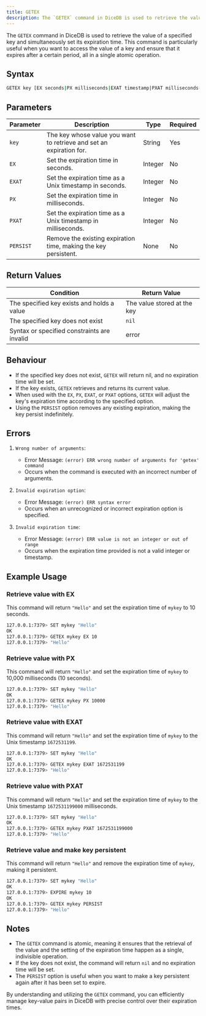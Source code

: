 ```yaml
---
title: GETEX
description: The `GETEX` command in DiceDB is used to retrieve the value of a specified key and simultaneously set its expiration time. This command is particularly useful when you want to access the value of a key and ensure that it expires after a certain period, all in a single atomic operation.
---
```


The `GETEX` command in DiceDB is used to retrieve the value of a specified key and simultaneously set its expiration time. This command is particularly useful when you want to access the value of a key and ensure that it expires after a certain period, all in a single atomic operation.

## Syntax

```bash
GETEX key [EX seconds|PX milliseconds|EXAT timestamp|PXAT milliseconds-timestamp|PERSIST]
```

## Parameters

| Parameter | Description                                                         | Type    | Required |
| --------- | ------------------------------------------------------------------- | ------- | -------- |
| `key`     | The key whose value you want to retrieve and set an expiration for. | String  | Yes      |
| `EX`      | Set the expiration time in seconds.                                 | Integer | No       |
| `EXAT`    | Set the expiration time as a Unix timestamp in seconds.             | Integer | No       |
| `PX`      | Set the expiration time in milliseconds.                            | Integer | No       |
| `PXAT`    | Set the expiration time as a Unix timestamp in milliseconds.        | Integer | No       |
| `PERSIST` | Remove the existing expiration time, making the key persistent.     | None    | No       |

## Return Values

| Condition                                   | Return Value                |
| ------------------------------------------- | --------------------------- |
| The specified key exists and holds a value  | The value stored at the key |
| The specified key does not exist            | `nil`                       |
| Syntax or specified constraints are invalid | error                       |

## Behaviour

- If the specified key does not exist, `GETEX` will return nil, and no expiration time will be set.
- If the key exists, `GETEX` retrieves and returns its current value.
- When used with the `EX`, `PX`, `EXAT`, or `PXAT` options, `GETEX` will adjust the key's expiration time according to the specified option.
- Using the `PERSIST` option removes any existing expiration, making the key persist indefinitely.

## Errors

1. `Wrong number of arguments`:

   - Error Message: `(error) ERR wrong number of arguments for 'getex' command`
   - Occurs when the command is executed with an incorrect number of arguments.

2. `Invalid expiration option`:

   - Error Message: `(error) ERR syntax error`
   - Occurs when an unrecognized or incorrect expiration option is specified.

3. `Invalid expiration time`:

   - Error Message: `(error) ERR value is not an integer or out of range`
   - Occurs when the expiration time provided is not a valid integer or timestamp.

## Example Usage

### Retrieve value with EX

This command will return `"Hello"` and set the expiration time of `mykey` to 10 seconds.

```bash
127.0.0.1:7379> SET mykey "Hello"
OK
127.0.0.1:7379> GETEX mykey EX 10
127.0.0.1:7379> "Hello"
```

### Retrieve value with PX

This command will return `"Hello"` and set the expiration time of `mykey` to 10,000 milliseconds (10 seconds).

```bash
127.0.0.1:7379> SET mykey "Hello"
OK
127.0.0.1:7379> GETEX mykey PX 10000
127.0.0.1:7379> "Hello"
```

### Retrieve value with EXAT

This command will return `"Hello"` and set the expiration time of `mykey` to the Unix timestamp `1672531199`.

```bash
127.0.0.1:7379> SET mykey "Hello"
OK
127.0.0.1:7379> GETEX mykey EXAT 1672531199
127.0.0.1:7379> "Hello"
```

### Retrieve value with PXAT

This command will return `"Hello"` and set the expiration time of `mykey` to the Unix timestamp `1672531199000` milliseconds.

```bash
127.0.0.1:7379> SET mykey "Hello"
OK
127.0.0.1:7379> GETEX mykey PXAT 1672531199000
127.0.0.1:7379> "Hello"
```

### Retrieve value and make key persistent

This command will return `"Hello"` and remove the expiration time of `mykey`, making it persistent.

```bash
127.0.0.1:7379> SET mykey "Hello"
OK
127.0.0.1:7379> EXPIRE mykey 10
OK
127.0.0.1:7379> GETEX mykey PERSIST
127.0.0.1:7379> "Hello"
```

## Notes

- The `GETEX` command is atomic, meaning it ensures that the retrieval of the value and the setting of the expiration time happen as a single, indivisible operation.
- If the key does not exist, the command will return `nil` and no expiration time will be set.
- The `PERSIST` option is useful when you want to make a key persistent again after it has been set to expire.

By understanding and utilizing the `GETEX` command, you can efficiently manage key-value pairs in DiceDB with precise control over their expiration times.
